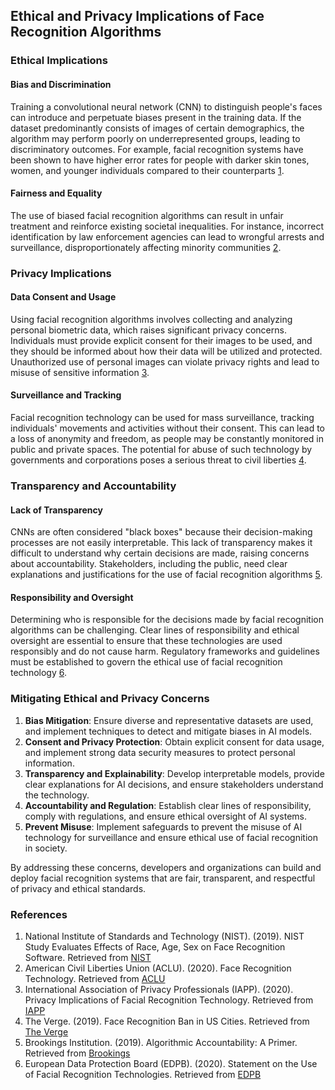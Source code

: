 ## Ethical and Privacy Implications of Face Recognition Algorithms

### Ethical Implications

#### Bias and Discrimination
Training a convolutional neural network (CNN) to distinguish people's faces can introduce and perpetuate biases present in the training data. If the dataset predominantly consists of images of certain demographics, the algorithm may perform poorly on underrepresented groups, leading to discriminatory outcomes. For example, facial recognition systems have been shown to have higher error rates for people with darker skin tones, women, and younger individuals compared to their counterparts [1](https://www.nist.gov/news-events/news/2019/12/nist-study-evaluates-effects-race-age-sex-face-recognition-software).

#### Fairness and Equality
The use of biased facial recognition algorithms can result in unfair treatment and reinforce existing societal inequalities. For instance, incorrect identification by law enforcement agencies can lead to wrongful arrests and surveillance, disproportionately affecting minority communities [2](https://www.aclu.org/issues/privacy-technology/surveillance-technologies/face-recognition-technology).

### Privacy Implications

#### Data Consent and Usage
Using facial recognition algorithms involves collecting and analyzing personal biometric data, which raises significant privacy concerns. Individuals must provide explicit consent for their images to be used, and they should be informed about how their data will be utilized and protected. Unauthorized use of personal images can violate privacy rights and lead to misuse of sensitive information [3](https://iapp.org/news/a/privacy-implications-of-facial-recognition-technology/).

#### Surveillance and Tracking
Facial recognition technology can be used for mass surveillance, tracking individuals' movements and activities without their consent. This can lead to a loss of anonymity and freedom, as people may be constantly monitored in public and private spaces. The potential for abuse of such technology by governments and corporations poses a serious threat to civil liberties [4](https://www.theverge.com/2019/7/18/20698307/face-recognition-ban-us-cities-privacy-surveillance).

### Transparency and Accountability

#### Lack of Transparency
CNNs are often considered "black boxes" because their decision-making processes are not easily interpretable. This lack of transparency makes it difficult to understand why certain decisions are made, raising concerns about accountability. Stakeholders, including the public, need clear explanations and justifications for the use of facial recognition algorithms [5](https://www.brookings.edu/research/algorithmic-accountability-a-primer/).

#### Responsibility and Oversight
Determining who is responsible for the decisions made by facial recognition algorithms can be challenging. Clear lines of responsibility and ethical oversight are essential to ensure that these technologies are used responsibly and do not cause harm. Regulatory frameworks and guidelines must be established to govern the ethical use of facial recognition technology [6](https://edpb.europa.eu/news/news/2020/statement-edpb-chair-use-facial-recognition-technologies_en).

### Mitigating Ethical and Privacy Concerns

1. **Bias Mitigation**: Ensure diverse and representative datasets are used, and implement techniques to detect and mitigate biases in AI models.
2. **Consent and Privacy Protection**: Obtain explicit consent for data usage, and implement strong data security measures to protect personal information.
3. **Transparency and Explainability**: Develop interpretable models, provide clear explanations for AI decisions, and ensure stakeholders understand the technology.
4. **Accountability and Regulation**: Establish clear lines of responsibility, comply with regulations, and ensure ethical oversight of AI systems.
5. **Prevent Misuse**: Implement safeguards to prevent the misuse of AI technology for surveillance and ensure ethical use of facial recognition in society.

By addressing these concerns, developers and organizations can build and deploy facial recognition systems that are fair, transparent, and respectful of privacy and ethical standards.

### References
1. National Institute of Standards and Technology (NIST). (2019). NIST Study Evaluates Effects of Race, Age, Sex on Face Recognition Software. Retrieved from [NIST](https://www.nist.gov/news-events/news/2019/12/nist-study-evaluates-effects-race-age-sex-face-recognition-software)
2. American Civil Liberties Union (ACLU). (2020). Face Recognition Technology. Retrieved from [ACLU](https://www.aclu.org/issues/privacy-technology/surveillance-technologies/face-recognition-technology)
3. International Association of Privacy Professionals (IAPP). (2020). Privacy Implications of Facial Recognition Technology. Retrieved from [IAPP](https://iapp.org/news/a/privacy-implications-of-facial-recognition-technology/)
4. The Verge. (2019). Face Recognition Ban in US Cities. Retrieved from [The Verge](https://www.theverge.com/2019/7/18/20698307/face-recognition-ban-us-cities-privacy-surveillance)
5. Brookings Institution. (2019). Algorithmic Accountability: A Primer. Retrieved from [Brookings](https://www.brookings.edu/research/algorithmic-accountability-a-primer/)
6. European Data Protection Board (EDPB). (2020). Statement on the Use of Facial Recognition Technologies. Retrieved from [EDPB](https://edpb.europa.eu/news/news/2020/statement-edpb-chair-use-facial-recognition-technologies_en)
